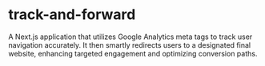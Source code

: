 # track-and-forward
A Next.js application that utilizes Google Analytics meta tags to track user navigation accurately. It then smartly redirects users to a designated final website, enhancing targeted engagement and optimizing conversion paths.
